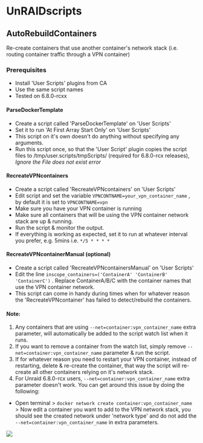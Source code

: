 # UnRAIDscripts

## AutoRebuildContainers
Re-create containers that use another container's network stack (i.e. routing container traffic through a VPN container)

### Prerequisites
- Install 'User Scripts' plugins from CA
- Use the same script names
- Tested on 6.8.0-rcxx

#### ParseDockerTemplate
- Create a script called 'ParseDockerTemplate' on 'User Scripts'
- Set it to run 'At First Array Start Only' on 'User Scripts'
- This script on it's own doesn't do anything without specifying any arguments.
- Run this script once, so that the 'User Script' plugin copies the script files to /tmp/user.scripts/tmpScripts/ (required for 6.8.0-rcx releases), _Ignore the File does not exist error_

#### RecreateVPNcontainers
- Create a script called 'RecreateVPNcontainers' on 'User Scripts'
- Edit script and set the variable `VPNCONTNAME=your_vpn_container_name` , by default it is set to `VPNCONTNAME=vpn`
- Make sure you have your VPN container is running
- Make sure all containers that will be using the VPN container network stack are up & running.
- Run the script & monitor the output.
- If everything is working as expected, set it to run at whatever interval you prefer, e.g. 5mins i.e.  `*/5 * * * *`

#### RecreateVPNcontainerManual (optional)
- Create a script called 'RecreateVPNcontainersManual' on 'User Scripts'
- Edit the line `inscope_containers=('ContainerA' 'ContainerB' 'ContainerC')` . Replace ContainerA/B/C with the container names that use the VPN container network.
- This script can come in handy during times when for whatever reason the 'RecreateVPNcontainer' has failed to detect/rebuild the containers.

#### Note:
1. Any containers that are using `--net=container:vpn_container_name` extra parameter, will automatically be added to the script watch list when it runs.
2. If you want to remove a container from the watch list, simply remove `--net=container:vpn_container_name` parameter & run the script.
3. If for whatever reason you need to restart your VPN container, instead of restarting, delete & re-create the container, that way the script will re-create all other containers relying on it's network stack.
4. For Unraid 6.8.0-rcx users, `--net=container:vpn_container_name` extra parameter doesn't work. You can get around this issue by doing the following:

- Open terminal > `docker network create container:vpn_container_name` > Now edit a container you want to add to the VPN network stack, you should see the created network under 'network type' and do not add the `--net=container:vpn_container_name` in extra parameters.

![](https://ipsassets.unraid.net/uploads/monthly_2019_10/image.png.8c9db7f96da162cb4723bb6cccba0f44.png)
